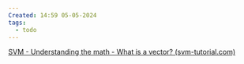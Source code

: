 ```yaml
---
Created: 14:59 05-05-2024
tags:
  - todo
---
```


[SVM - Understanding the math - What is a vector? (svm-tutorial.com)](https://www.svm-tutorial.com/2014/11/svm-understanding-math-part-2/)